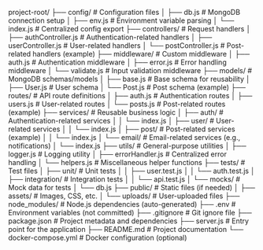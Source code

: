 project-root/
├── config/                     # Configuration files
│   ├── db.js                   # MongoDB connection setup
│   ├── env.js                  # Environment variable parsing
│   └── index.js                # Centralized config export
├── controllers/                # Request handlers
│   ├── authController.js       # Authentication-related handlers
│   ├── userController.js       # User-related handlers
│   └── postController.js       # Post-related handlers (example)
├── middleware/                 # Custom middleware
│   ├── auth.js                 # Authentication middleware
│   ├── error.js                # Error handling middleware
│   └── validate.js             # Input validation middleware
├── models/                     # MongoDB schemas/models
│   ├── base.js                 # Base schema for reusability
│   ├── User.js                 # User schema
│   └── Post.js                 # Post schema (example)
├── routes/                     # API route definitions
│   ├── auth.js                 # Authentication routes
│   ├── users.js                # User-related routes
│   └── posts.js                # Post-related routes (example)
├── services/                   # Reusable business logic
│   ├── auth/                   # Authentication-related services
│   │   └── index.js
│   ├── user/                   # User-related services
│   │   └── index.js
│   ├── post/                   # Post-related services (example)
│   │   └── index.js
│   └── email/                  # Email-related services (e.g., notifications)
│       └── index.js
├── utils/                      # General-purpose utilities
│   ├── logger.js               # Logging utility
│   ├── errorHandler.js         # Centralized error handling
│   └── helpers.js              # Miscellaneous helper functions
├── tests/                      # Test files
│   ├── unit/                   # Unit tests
│   │   ├── user.test.js
│   │   └── auth.test.js
│   ├── integration/            # Integration tests
│   │   └── api.test.js
│   └── mocks/                  # Mock data for tests
│       └── db.js
├── public/                     # Static files (if needed)
│   ├── assets/                 # Images, CSS, etc.
│   └── uploads/                # User-uploaded files
├── node_modules/               # Node.js dependencies (auto-generated)
├── .env                        # Environment variables (not committed)
├── .gitignore                  # Git ignore file
├── package.json                # Project metadata and dependencies
├── server.js                   # Entry point for the application
├── README.md                   # Project documentation
└── docker-compose.yml          # Docker configuration (optional)